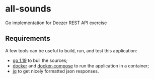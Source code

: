# all-sounds
Go implementation for Deezer REST API exercise


<!-- ----------------------------------------------------------------------------------------------- -->

## Requirements

A few tools can be useful to build, run, and test this application: 
- [go 1.19](https://go.dev/doc/install) to buil the sources;
- [docker](https://docs.docker.com/get-started/) and [docker-compose](https://docs.docker.com/compose/) to run the application in a container;
- [jq](https://stedolan.github.io/jq/) to get nicely formatted json responses.


